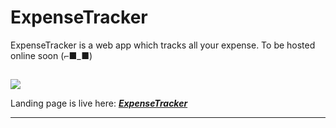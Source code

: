 # ExpenseTracker
ExpenseTracker is a web app which tracks all your expense. To be hosted online soon  (⌐■_■)

##
<img src="https://ktozfq.dm.files.1drv.com/y4m0N0U0oFUmn8WHWlfQ6dyrE31dY__T9CGgEAO-TT8i51JO0EfoiM1VzYZcajxRlsLjHe9Xttikg0emROELhyTpBkGLy7-28ryu7RP68OI8HXynnuxVp_Osj5SSUHZb60TgNUuTN0nnfX426qCTnKqzjX2_vgZscnMO8xQs2lfQGkPdnP__l5XDKJRv6z6ieLdm66KPthJXnpLjleUp-621g/ss.gif?download&psid=1" width:600/>

Landing page is live here: *[**ExpenseTracker**](https://et.sntosh.in)*
___
